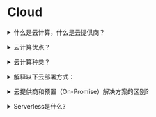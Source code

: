 # Cloud

<details>
<summary>什么是云计算，什么是云提供商？</summary><br><b>

</b></details>

<details>
<summary>云计算优点？</summary><br><b>

- Pay as you go ：用多少付多少
- Scalable：动态扩缩容

</b></details>

<details>
<summary>云计算种类？</summary><br><b>

IAAS
PAAS
SAAS

</b></details>

<details>
<summary>解释以下云部署方式：</summary><br><b>

- Public
- Hybrid
- Private

</b></details>

<details>
<summary>云提供商和预置（On-Promise）解决方案的区别?</summary><br><b>

云提供商会为企业维护硬件和管理，企业无需操心服务器问题

On-promise 需要企业自己搭建机房，管理维护主机

</b></details>

<details>
<summary>Serverless是什么?</summary><br><b>

Serverless（无服务器架构）指的是服务端逻辑由开发者实现，运行在无状态的计算容器中，由事件触发，完全被第三方管理，而业务层面的状态则记录在数据库或存储资源中。

</b></details>
